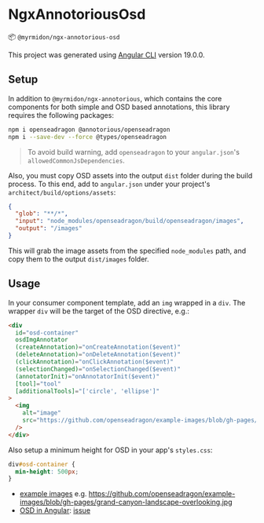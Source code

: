 # NgxAnnotoriousOsd

📦 `@myrmidon/ngx-annotorious-osd`

This project was generated using [Angular CLI](https://github.com/angular/angular-cli) version 19.0.0.

## Setup

In addition to `@myrmidon/ngx-annotorious`, which contains the core components for both simple and OSD based annotations, this library requires the following packages:

```bash
npm i openseadragon @annotorious/openseadragon
npm i --save-dev --force @types/openseadragon
```

>To avoid build warning, add `openseadragon` to your `angular.json`'s `allowedCommonJsDependencies`.

Also, you must copy OSD assets into the output `dist` folder during the build process. To this end, add to `angular.json` under your project's `architect/build/options/assets`:

```json
{
  "glob": "**/*",
  "input": "node_modules/openseadragon/build/openseadragon/images",
  "output": "/images"
}
```

This will grab the image assets from the specified `node_modules` path, and copy them to the output `dist/images` folder.

## Usage

In your consumer component template, add an `img` wrapped in a `div`. The wrapper `div` will be the target of the OSD directive, e.g.:

```html
<div
  id="osd-container"
  osdImgAnnotator
  (createAnnotation)="onCreateAnnotation($event)"
  (deleteAnnotation)="onDeleteAnnotation($event)"
  (clickAnnotation)="onClickAnnotation($event)"
  (selectionChanged)="onSelectionChanged($event)"
  (annotatorInit)="onAnnotatorInit($event)"
  [tool]="tool"
  [additionalTools]="['circle', 'ellipse']"
>
  <img
    alt="image"
    src="https://github.com/openseadragon/example-images/blob/gh-pages/grand-canyon-landscape-overlooking.jpg"
  />
</div>
```

Also setup a minimum height for OSD in your app's `styles.css`:

```css
div#osd-container {
  min-height: 500px;
}
```

- [example images](https://github.com/openseadragon/example-images/tree/gh-pages) e.g. <https://github.com/openseadragon/example-images/blob/gh-pages/grand-canyon-landscape-overlooking.jpg>
- [OSD in Angular](http://openseadragon.github.io/docs/): [issue](https://github.com/openseadragon/openseadragon/issues/1858)
